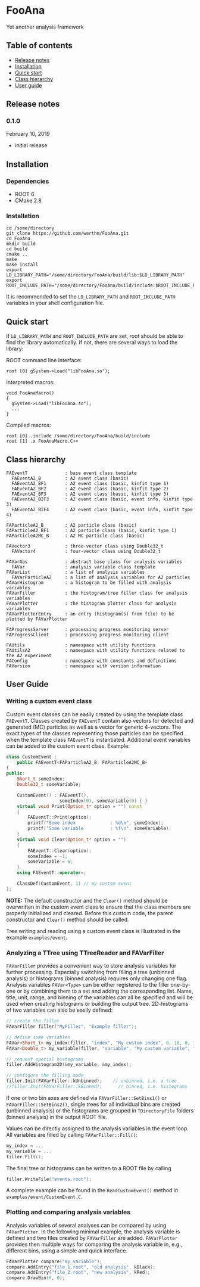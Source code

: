 FooAna
======

Yet another analysis framework

## Table of contents
* [Release notes](#release-notes)
* [Installation](#installation)
* [Quick start](#quick-start)
* [Class hierarchy](#class-hierarchy)
* [User guide](#user-guide)

## Release notes

### 0.1.0
February 10, 2019
* initial release

## Installation

### Dependencies
* ROOT 6
* CMake 2.8

### Installation
```
cd /some/directory
git clone https://github.com/werthm/FooAna.git
cd FooAna
mkdir build
cd build
cmake ..
make
make install
export LD_LIBRARY_PATH="/some/directory/FooAna/build/lib:$LD_LIBRARY_PATH"
export ROOT_INCLUDE_PATH="/some/directory/FooAna/build/include:$ROOT_INCLUDE_PATH"
```
It is recommended to set the `LD_LIBRARY_PATH` and `ROOT_INCLUDE_PATH` variables
in your shell configuration file.

## Quick start
If `LD_LIBRARY_PATH` and `ROOT_INCLUDE_PATH` are set, root should be able to
find the library automatically. If not, there are several ways to load the
library:

ROOT command line interface:
```
root [0] gSystem->Load("libFooAna.so");
```
Interpreted macros:
```
void FooAnaMacro()
{
  gSystem->Load("libFooAna.so");
  ...
}
```
Compiled macros:
```
root [0] .include /some/directory/FooAna/build/include
root [1] .x FooAnaMacro.C++
```

## Class hierarchy
```
FAEventT              : base event class template
  FAEventA2_B         : A2 event class (basic)
  FAEventA2_BF1       : A2 event class (basic, kinfit type 1)
  FAEventA2_BF2       : A2 event class (basic, kinfit type 2)
  FAEventA2_BF3       : A2 event class (basic, kinfit type 3)
  FAEventA2_BIF3      : A2 event class (basic, event info, kinfit type 3)
  FAEventA2_BIF4      : A2 event class (basic, event info, kinfit type 4)

FAParticleA2_B        : A2 particle class (basic)
FAParticleA2_BF1      : A2 particle class (basic, kinfit type 1)
FAParticleA2MC_B      : A2 MC particle class (basic)

FAVector3             : three-vector class using Double32_t
  FAVector4           : four-vector class using Double32_t

FAVarAbs              : abstract base class for analysis variables
  FAVar               : analysis variable class template
FAVarList             : a list of analysis variables
  FAVarParticleA2     : a list of analysis variables for A2 particles
FAVarHistogram        : a histogram to be filled with analysis variables
FAVarFiller           : the histogram/tree filler class for analysis variables
FAVarPlotter          : the histogram plotter class for analysis variables
FAVarPlotterEntry     : an entry (histogram(s) from file) to be plotted by FAVarPlotter

FAProgressServer      : processing progress monitoring server
FAProgressClient      : processing progress monitoring client

FAUtils               : namespace with utility functions
FAUtilsA2             : namespace with utility functions related to the A2 experiment
FAConfig              : namespace with constants and definitions
FAVersion             : namespace with version information
```

## User Guide

### Writing a custom event class
Custom event classes can be easily created by using the template class `FAEventT`.
Classes created by `FAEventT` contain also vectors for detected and generated (MC) particles
as well as a vector for generic 4-vectors.  The exact types of the classes representing
those particles can be specified when the template class `FAEventT` is instantiated.
Additional event variables can be added to the custom event class.
Example:
```C++
class CustomEvent :
    public FAEventT<FAParticleA2_B, FAParticleA2MC_B>
{
public:
    Short_t someIndex;
    Double32_t someVariable;

    CustomEvent() : FAEventT(),
                    someIndex(0), someVariable(0) { }
    virtual void Print(Option_t* option = "") const
    {
        FAEventT::Print(option);
        printf("Some index             : %d\n", someIndex);
        printf("Some variable          : %f\n", someVariable);
    }
    virtual void Clear(Option_t* option = "")
    {
        FAEventT::Clear(option);
        someIndex = -1;
        someVariable = 0;
    }
    using FAEventT::operator=;

    ClassDef(CustomEvent, 1) // my custom event
};
```
**NOTE:** The default constructor and the `Clear()` method should be overwritten
in the custom event class to ensure that the class members are properly
initialized and cleared. Before this custom code, the parent constructor and `Clear()`
method should be called.

Tree writing and reading using a custom event class is illustrated in the example
`examples/event`.

### Analyzing a TTree using TTreeReader and FAVarFiller
`FAVarFiller` provides a convenient way to store analysis variables for further
processing. Especially switching from filling a tree (unbinned analysis) or histograms
(binned analysis) requires only changing one flag.
Analysis variables `FAVar<Type>` can be either registered to the filler one-by-one
or by combining them to a set and adding the corresponding list. Name, title, unit,
range, and binning of the variables can all be specified and will be used when creating
histograms or building the output tree. 2D-histograms of two variables can also be easily
defined:
```C++
// create the filler
FAVarFiller filler("MyFiller", "Example filler");

// define some variables
FAVar<Short_t> my_index(filler, "index", "My custom index", 0, 10, 0, 10);
FAVar<Double_t> my_variable(filler, "variable", "My custom variable", "some unit", 100, 0, 20);

// request special histograms
filler.AddHistogram2D(&my_variable, &my_index);

// configure the filling mode
filler.Init(FAVarFiller::kUnbinned);    // unbinned, i.e. a tree
//filler.Init(FAVarFiller::kBinned);      // binned, i.e. histograms

```
If one or two bin axes are defined via `FAVarFiller::SetBins1()` or
`FAVarFiller::SetBins2()`, single trees for all individual bins are created
(unbinned analysis) or the histograms are grouped in `TDirectoryFile` folders
(binned analysis) in the output ROOT file.

Values can be directly assigned to the analysis variables in the event loop. All
variables are filled by calling `FAVarFiller::Fill()`:
```C++
my_index = ...
my_variable = ...
filler.Fill();
```
The final tree or histograms can be written to a ROOT file by calling
```C++
filler.WriteFile("events.root");
```
A complete example can be found in the `ReadCustomEvent()` method in
`examples/event/CustomEvent.C`.

### Plotting and comparing analysis variables
Analysis variables of several analyses can be compared by using `FAVarPlotter`. In the following
minimal example, the analysis variable is defined and two files created by `FAVarFiller` are
added. `FAVarPlotter` provides then multiple ways for comparing the analysis variable in, e.g.,
different bins, using a simple and quick interface.
```C++
FAVarPlotter compare("my_variable");
compare.AddEntry("file_1.root", "old analysis", kBlack);
compare.AddEntry("file_2.root", "new analysis", kRed);
compare.DrawBin(0, 0);
```

